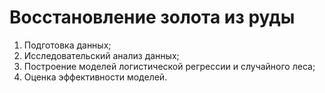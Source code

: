# Восстановление золота из руды

1. Подготовка данных;
2. Исследовательский анализ данных;
3. Построение моделей логистической регрессии и случайного леса;
4. Оценка эффективности моделей.

